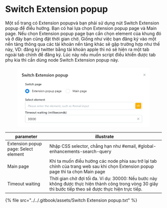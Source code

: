 # Switch Extension popup

Một số trang có Extension popupvà bạn phải sử dụng nút Switch Extension popup để điều hướng. Bạn có hai lựa chọn Extension popup page và Main page. Nếu chọn Extension popup page bạn cần chọn element  của khung đó và ở đây bạn cũng đặt thời gian chờ. Giống như việc bạn đăng ký vào một nền tảng thông qua các tài khoản nền tảng khác sẽ gặp trường hợp như thế này, VD: đăng ký twitter bằng tài khoản apple thì nó sẽ hiện ra một tab ngoài tab chính để đăng ký. Lúc này nếu muốn script điều khiển được tab phụ kia thì cần dùng node Switch Extension popup này.

<figure><img src="../../.gitbook/assets/Switch Extension popup.png" alt=""><figcaption></figcaption></figure>



| parameter                            | illustrate                                                                                                                                              |
| ------------------------------------ | ------------------------------------------------------------------------------------------------------------------------------------------------------- |
| Extension popup page: Select element | Nhập CSS selector, chẳng hạn như #email, #global-enhancements-search-query                                                                              |
| Main page                            | Khi ta muốn điều hướng các node phia sau trở lại tab chính của trang web sau khi chọn Extension popup page thì ta chọn Main page                        |
| Timeout waiting                      | Thời gian chờ đợi tối đa. Ví dụ: 30000: Nếu bước này không được thực hiện thành công trong vòng 30 giây thì bước tiếp theo sẽ được thực hiện trực tiếp. |

{% file src="../../.gitbook/assets/Switch Extension popup.txt" %}
